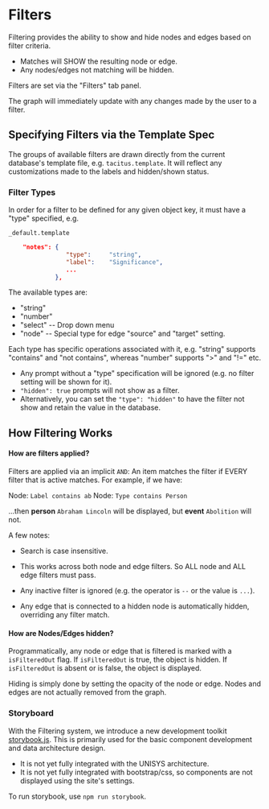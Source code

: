 # Filters

Filtering provides the ability to show and hide nodes and edges based on filter criteria.

* Matches will SHOW the resulting node or edge.
* Any nodes/edges not matching will be hidden.

Filters are set via the "Filters" tab panel.

The graph will immediately update with any changes made by the user to a filter.


## Specifying Filters via the Template Spec

The groups of available filters are drawn directly from the current database's template file, e.g. `tacitus.template`.  It will reflect any customizations made to the labels and hidden/shown status.


### Filter Types

In order for a filter to be defined for any given object key, it must have a "type" specified, e.g.

`_default.template`
```json
    "notes": {
                "type":     "string",
                "label":    "Significance",
                ...
             },
```


The available types are:

* "string"
* "number"
* "select" -- Drop down menu
* "node" -- Special type for edge "source" and "target" setting.

Each type has specific operations associated with it, e.g. "string" supports "contains" and "not contains", whereas "number" supports ">" and "!=" etc. 

* Any prompt without a "type" specification will be ignored (e.g. no filter setting will be shown for it).
* `"hidden": true` prompts will not show as a filter.
* Alternatively, you can set the `"type": "hidden"` to have the filter not show and retain the value in the database.


## How Filtering Works


#### How are filters applied?

Filters are applied via an implicit `AND`: An item matches the filter if EVERY filter that is active matches.  For example, if we have:

Node: `Label contains ab`
Node: `Type contains Person`

...then **person** `Abraham Lincoln` will be displayed, but **event** `Abolition` will not.

A few notes:

* Search is case insensitive.

* This works across both node and edge filters.  So ALL node and ALL edge filters must pass.

* Any inactive filter is ignored (e.g. the operator is `--` or the value is `...`).

* Any edge that is connected to a hidden node is automatically hidden, overriding any filter match.


#### How are Nodes/Edges hidden?

Programmatically, any node or edge that is filtered is marked with a `isFilteredOut` flag.  If `isFilteredOut` is true, the object is hidden.  If `isFilteredOut` is absent or is false, the object is displayed.

Hiding is simply done by setting the opacity of the node or edge.  Nodes and edges are not actually removed from the graph.



### Storyboard

With the Filtering system, we introduce a new development toolkit [storybook.js](https://storybook.js.org/).  This is primarily used for the basic component development and data architecture design.  

* It is not yet fully integrated with the UNISYS architecture.
* It is not yet fully integrated with bootstrap/css, so components are not displayed using the site's settings.

To run storybook, use `npm run storybook`.


